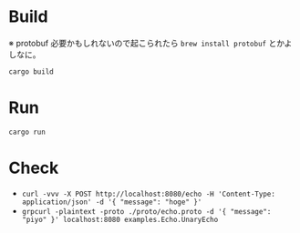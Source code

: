# Build

※ protobuf 必要かもしれないので起こられたら `brew install protobuf` とかよしなに。

`cargo build`

# Run

`cargo run`

# Check

- `curl -vvv -X POST http://localhost:8080/echo -H 'Content-Type: application/json' -d '{ "message": "hoge" }'`
- `grpcurl -plaintext -proto ./proto/echo.proto -d '{ "message": "piyo" }' localhost:8080 examples.Echo.UnaryEcho`

